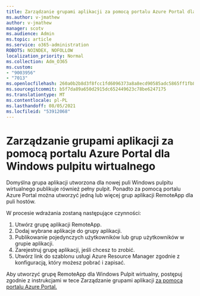 ```yaml
---
title: Zarządzanie grupami aplikacji za pomocą portalu Azure Portal dla Windows pulpitu wirtualnego
ms.author: v-jmathew
author: v-jmathew
manager: scotv
ms.audience: Admin
ms.topic: article
ms.service: o365-administration
ROBOTS: NOINDEX, NOFOLLOW
localization_priority: Normal
ms.collection: Adm_O365
ms.custom:
- "9003956"
- "7013"
ms.openlocfilehash: 260a0b2b8d3f8fcc1fd6096373a8a8ecd90585adc5865ff1fb832870cb62102e
ms.sourcegitcommit: b5f7da89a650d2915dc652449623c78be6247175
ms.translationtype: MT
ms.contentlocale: pl-PL
ms.lasthandoff: 08/05/2021
ms.locfileid: "53912068"
---
```

# <a name="manage-app-groups-by-using-the-azure-portal-for-windows-virtual-desktop"></a>Zarządzanie grupami aplikacji za pomocą portalu Azure Portal dla Windows pulpitu wirtualnego

Domyślna grupa aplikacji utworzona dla nowej puli Windows pulpitu wirtualnego publikuje również pełny pulpit. Ponadto za pomocą portalu Azure Portal można utworzyć jedną lub więcej grup aplikacji RemoteApp dla puli hostów.

W procesie wdrażania zostaną następujące czynności:

1. Utwórz grupę aplikacji RemoteApp.
2. Dodaj wybrane aplikacje do grupy aplikacji.
3. Publikowanie pojedynczych użytkowników lub grup użytkowników w grupie aplikacji.
4. Zarejestruj grupę aplikacji, jeśli chcesz to zrobić.
5. Utwórz link do szablonu usługi Azure Resource Manager zgodnie z konfiguracją, który możesz pobrać i zapisać.

Aby utworzyć grupę RemoteApp dla Windows Pulpit wirtualny, postępuj zgodnie z instrukcjami w tece Zarządzanie grupami aplikacji [za pomocą portalu Azure Portal.](https://go.microsoft.com/fwlink/?linkid=2129550)
